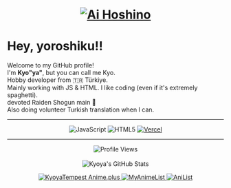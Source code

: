 

<a href="https://kyoya.is-a.dev/">
  <h1 align="center"><img src="https://us-east-1.tixte.net/uploads/kyoya.discowd.com/Ai.png" alt="Ai Hoshino"/></h1>
</a>


<h1>Hey, yoroshiku!!</h1>

<p>
Welcome to my GitHub profile! <br />
I'm <b>Kyo"ya"</b>, but you can call me Kyo. <br />
Hobby developer from 🇹🇷 Türkiye. <br />
Mainly working with JS & HTML. I like coding (even if it's extremely spaghetti). <br />
devoted Raiden Shogun main 💜</br>
Also doing volunteer Turkish translation when I can.
</p>



---

<p align="center">
  <img src="https://img.shields.io/badge/JavaScript-F7DF1E?style=for-the-badge&logo=javascript&logoColor=black" alt="JavaScript"/>
  <img src="https://img.shields.io/badge/HTML5-E34F26?style=for-the-badge&logo=html5&logoColor=white" alt="HTML5"/>
  <a href="https://vercel.com" target="_blank">
    <img src="https://img.shields.io/badge/Vercel-000000?style=for-the-badge&logo=vercel&logoColor=white" alt="Vercel"/>
  </a>
</p>

---

<p align="center">
  <img src="https://komarev.com/ghpvc/?username=kyoyacchi&color=800080" alt="Profile Views"/>
  <br/><br/>
  <img src="https://github-readme-stats.vercel.app/api?username=kyoyacchi&show_icons=true&theme=radical&hide_border=false&border_color=800080&bg_color=0d1117&title_color=AF87DE&icon_color=AF87DE&text_color=c9d1d9" alt="Kyoya's GitHub Stats"/>
</p>

<p align="center">
  <a href="https://anime.plus/KyoyaTempest">
      <img src="https://anime.plus/KyoyaTempest/WzEsIjAwNDRmZjQ0IiwiMDAwMDg4MDAiLCJkZDQ0ZmY0NCIsImRkMDBhYTAwIiwiZmZmZmZmZmYiLCIyMDIyNzcyMiIsIjkwMjI3NzIyIiwiMDAyMjc3MjIiLCIwMDIyNzcyMiJd/1720297925" alt="KyoyaTempest Anime.plus"> </a>
  <a href="https://myanimelist.net/profile/kyoyatempest">
    <img src="https://img.shields.io/static/v1?label=MAL&message=KyoyaTempest&color=800080&logo=myanimelist&logoColor=white&style=flat-square" alt="MyAnimeList"/>
  </a>
  <a href="https://anilist.co/user/kyoyacchi/">
    <img src="https://img.shields.io/static/v1?label=AniList&message=kyoyacchi&color=800080&logo=anilist&logoColor=white&style=flat-square" alt="AniList"/>
  </a>
</p>



